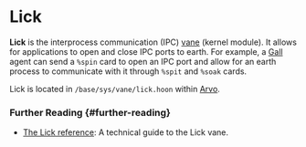 # Lick

**Lick** is the interprocess communication (IPC) [vane](vane.md) (kernel module). It allows for applications to open and close IPC ports to earth. For example, a [Gall](gall.md) agent can send a `%spin` card to open an IPC port and allow for an earth process to communicate with it through `%spit` and `%soak` cards. 

Lick is located in `/base/sys/vane/lick.hoon` within [Arvo](arvo.md).

### Further Reading {#further-reading}

- [The Lick reference](../urbit-os/kernel/lick): A technical guide to the Lick vane.
